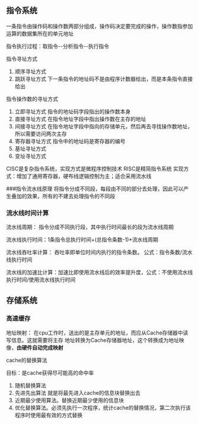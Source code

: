 ## 指令系统

一条指令由操作码和操作数两部分组成，操作码决定要完成的操作，操作数指参加运算的数据集所在的单元地址

指令执行过程：取指令--分析指令--执行指令

指令寻址方式
1. 顺序寻址方式
2. 跳跃寻址方式 下一条指令的地址码不是由程序计数器给出，而是本条指令直接给出

指令操作数的寻址方式
1. 立即寻址方式 指令的地址码字段指出的操作数本身
2. 直接寻址方式 在指令地址字段中指出操作数在主存的地址
3. 间接寻址方式 在指令地址字段中指向的存储单元，然后再去寻找操作数地址，所以需要访问两次主存
4. 寄存器寻址方式 指令中的地址码是寄存器的编号
5. 基址寻址方式
6. 变址寻址方式

CISC是复杂指令系统，实现方式是微程序控制技术
RISC是精简指令系统 实现方式：增加了通用寄存器，硬布线逻辑控制为主；适合采用流水线

###指令流水线原理
将指令分成不同段，每段由不同的部分去处理，因此可以产生叠加的效果，所有的不建去处理指令的不同段

### 流水线时间计算
流水线周期： 指令分成不同执行段，其中执行时间最长的段为流水线周期

流水线执行时间：1条指令总执行时间+(总指令条数-1)*流水线周期

流水线吞吐率计算： 吞吐率即单位时间内执行的指令条数。 公式：指令条数/流水线执行时间

流水线的加速比计算：加速比即使用流水线后的效率提升度，公式：不使用流水线执行时间/使用流水线执行时间

## 存储系统

### 高速缓存
地址映射： 在cpu工作时，送出的是主存单元的地址，而应从Cache存储器中读写信息。这就需要将主存
地址转换为Cache存储器地址，这个转换成为地址映像，**由硬件自动完成映射** 

cache的替换算法

目标：是cache获得尽可能高的命中率
1. 随机替换算法
2. 先进先出算法 就是将最先进入cache的信息块替换出去
3. 近期最少使用算法。替换近期最少使用的信息块
4. 优化替换算法。必须先执行一次程序，统计cache的替换情况，第二次执行该程序时使用最有效的方式替换


 